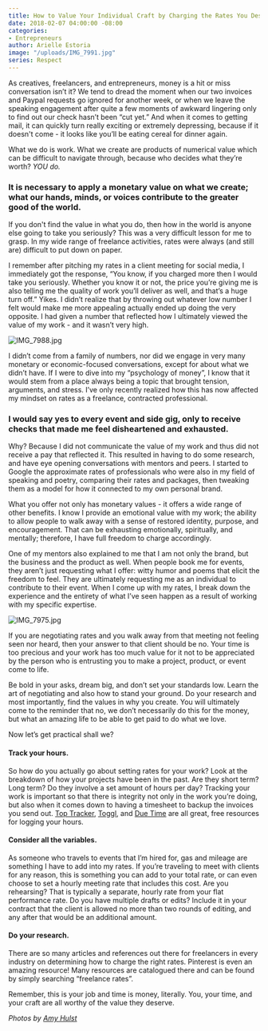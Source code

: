 ```yaml
---
title: How to Value Your Individual Craft by Charging the Rates You Deserve
date: 2018-02-07 04:00:00 -08:00
categories:
- Entrepreneurs
author: Arielle Estoria
image: "/uploads/IMG_7991.jpg"
series: Respect
---
```


As creatives, freelancers, and entrepreneurs, money is a hit or miss conversation isn’t it? We tend to dread the moment when our two invoices and Paypal requests go ignored for another week, or when we leave the speaking engagement after quite a few moments of awkward lingering only to find out our check hasn’t been “cut yet.” And when it comes to getting mail, it can quickly turn really exciting or extremely depressing, because if it doesn't come - it looks like you’ll be eating cereal for dinner again.

What we do is work. What we create are products of numerical value which can be difficult to navigate through, because who decides what they’re worth? *YOU do.*

### It is necessary to apply a monetary value on what we create; what our hands, minds, or voices contribute to the greater good of the world.

If you don't find the value in what you do, then how in the world is anyone else going to take you seriously? This was a very difficult lesson for me to grasp. In my wide range of freelance activities, rates were always (and still are) difficult to put down on paper.

I remember after pitching my rates in a client meeting for social media, I immediately got the response, “You know, if you charged more then I would take you seriously. Whether you know it or not, the price you’re giving me is also telling me the quality of work you’ll deliver as well, and that’s a huge turn off.” Yikes. I didn’t realize that by throwing out whatever low number I felt would make me more appealing actually ended up doing the very opposite. I had given a number that reflected how I ultimately viewed the value of my work - and it wasn’t very high.

![IMG_7988.jpg](/uploads/IMG_7988.jpg)

I didn’t come from a family of numbers, nor did we engage in very many monetary or economic-focused conversations, except for about what we didn’t have. If I were to dive into my “psychology of money”, I know that it would stem from a place always being a topic that brought tension, arguments, and stress. I’ve only recently realized how this has now affected my mindset on rates as a freelance, contracted professional.

### I would say yes to every event and side gig, only to receive checks that made me feel disheartened and exhausted.

Why? Because I did not communicate the value of my work and thus did not receive a pay that reflected it. This resulted in having to do some research, and have eye opening conversations with mentors and peers. I started to Google the approximate rates of professionals who were also in my field of speaking and poetry, comparing their rates and packages, then tweaking them as a model for how it connected to my own personal brand.

What you offer not only has monetary values - it offers a wide range of other benefits. I know I provide an emotional value with my work; the ability to allow people to walk away with a sense of restored identity, purpose, and encouragement. That can be exhausting emotionally, spiritually, and mentally; therefore, I have full freedom to charge accordingly.

One of my mentors also explained to me that I am not only the brand, but the business and the product as well. When people book me for events, they aren’t just requesting what I offer: witty humor and poems that elicit the freedom to feel. They are ultimately requesting me as an individual to contribute to their event. When I come up with my rates, I break down the experience and the entirety of what I’ve seen happen as a result of working with my specific expertise.

![IMG_7975.jpg](/uploads/IMG_7975.jpg)

If you are negotiating rates and you walk away from that meeting not feeling seen nor heard, then your answer to that client should be no. Your time is too precious and your work has too much value for it not to be appreciated by the person who is entrusting you to make a project, product, or event come to life.

Be bold in your asks, dream big, and don’t set your standards low. Learn the art of negotiating and also how to stand your ground. Do your research and most importantly, find the values in why you create. You will ultimately come to the reminder that no, we don’t necessarily do this for the money, but what an amazing life to be able to get paid to do what we love.

Now let’s get practical shall we?

#### Track your hours.

So how do you actually go about setting rates for your work? Look at the breakdown of how your projects have been in the past. Are they short term? Long term? Do they involve a set amount of hours per day? Tracking your work is important so that there is integrity not only in the work you’re doing, but also when it comes down to having a timesheet to backup the invoices you send out.  [Top Tracker](https://www.toptal.com/tracker/), [Toggl](https://www.toggl.com/), and [Due Time](https://due.com/time/) are all great, free resources for logging your hours.

#### Consider all the variables.

As someone who travels to events that I’m hired for, gas and mileage are something I have to add into my rates. If you’re traveling to meet with clients for any reason, this is something you can add to your total rate, or can even choose to set a hourly meeting rate that includes this cost. Are you rehearsing? That is typically a separate, hourly rate from your flat performance rate. Do you have multiple drafts or edits? Include it in your contract that the client is allowed no more than two rounds of editing, and any after that would be an additional amount.

#### Do your research.

There are so many articles and references out there for freelancers in every industry on determining how to charge the right rates. Pinterest is even an amazing resource! Many resources are catalogued there and can be found by simply searching “freelance rates”.

Remember, this is your job and time is money, literally. You, your time, and your craft are all worthy of the value they deserve.

*Photos by [Amy Hulst](https://www.instagram.com/amyhulstforpresident/)*
